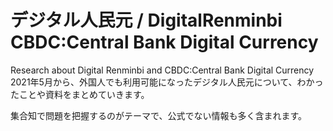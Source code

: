 # デジタル人民元 / DigitalRenminbi CBDC:Central Bank Digital Currency
Research about Digital Renminbi and CBDC:Central Bank Digital Currency
2021年5月から、外国人でも利用可能になったデジタル人民元について、わかったことや資料をまとめていきます。

集合知で問題を把握するのがテーマで、公式でない情報も多く含まれます。
